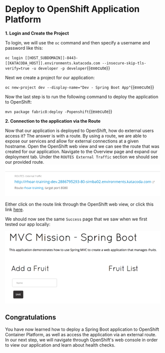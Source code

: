 # Deploy to OpenShift Application Platform


**1. Login and Create the Project**

To login, we will use the `oc` command and then specify a username and password like this:

``oc login [[HOST_SUBDOMAIN]]-8443-[[KATACODA_HOST]].environments.katacoda.com --insecure-skip-tls-verify=true -u developer -p developer``{{execute}}

Next we create a project for our application:

``oc new-project dev --display-name="Dev - Spring Boot App"``{{execute}}

Now the last step is to run the following command to deploy the application to OpenShift:

``mvn package fabric8:deploy -Popenshift``{{execute}}

**2. Connection to the application via the Route**

Now that our application is deployed to OpenShift, how do external users access it? The answer is with a route. By using a route, we are able to expose our services and allow for external connections at a given hostname. Open the OpenShift web view and we can see the route that was created for our application. Navigate to the Overview page and expand our deployment tab. Under the `ROUTES External Traffic` section we should see our provided route.
![Routes](../../assets/middleware/rhoar-monitoring/overviewRoutes.png)

Either click on the route link through the OpenShift web view, or click this link [here](http://rhoar-training-dev.[[HOST_SUBDOMAIN]]-80-[[KATACODA_HOST]].environments.katacoda.com/fruits).

We should now see the same `Success` page that we saw when we first tested our app locally:

![Success](../../assets/middleware/rhoar-monitoring/success.png)

## Congratulations

You have now learned how to deploy a Spring Boot application to OpenShift Container Platform, as well as access the application via an external route. In our next step, we will navigate through OpenShift's web console in order to view our application and learn about health checks.